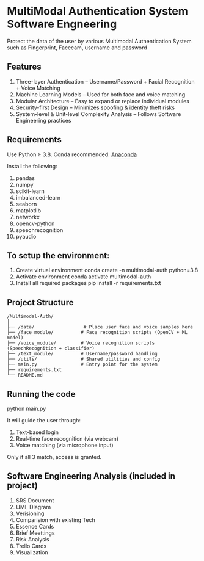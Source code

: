 # MultiModal Authentication System Software Engneering 

Protect the data of the user by various Multimodal Authentication System such as Fingerprint, Facecam, username and password 

## Features
1. Three-layer Authentication – Username/Password + Facial Recognition + Voice Matching
2. Machine Learning Models – Used for both face and voice matching
3. Modular Architecture – Easy to expand or replace individual modules
4. Security-first Design – Minimizes spoofing & identity theft risks
5. System-level & Unit-level Complexity Analysis – Follows Software Engineering practices

## Requirements

Use Python ≥ 3.8. Conda recommended: [Anaconda](https://docs.anaconda.com/anaconda/install/linux/)

Install the following:
1. pandas
2. numpy
3. scikit-learn
4. imbalanced-learn
5. seaborn
6. matplotlib
7. networkx
8. opencv-python
9. speechrecognition
10. pyaudio


## To setup the environment:
1. Create virtual environment
   conda create -n multimodal-auth python=3.8
2. Activate environment
   conda activate multimodal-auth
3. Install all required packages
   pip install -r requirements.txt

## Project Structure 
```plaintext
/Multimodal-Auth/
│
├── /data/                  # Place user face and voice samples here
├── /face_module/          # Face recognition scripts (OpenCV + ML model)
├── /voice_module/         # Voice recognition scripts (SpeechRecognition + classifier)
├── /text_module/          # Username/password handling
├── /utils/                # Shared utilities and config
├── main.py                # Entry point for the system
├── requirements.txt
└── README.md
```

## Running the code
python main.py

It will guide the user through:
1. Text-based login
2. Real-time face recognition (via webcam)
3. Voice matching (via microphone input)

Only if all 3 match, access is granted.

## Software Engineering Analysis (included in project)
1. SRS Document 
2. UML DIagram
3. Verisioning
4. Comparision with existing Tech
5. Essence Cards
6. Brief Meettings
7. Risk Analysis
8. Trello Cards
9. Visualization
   

